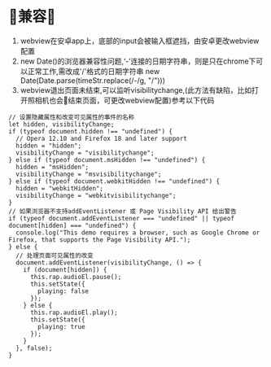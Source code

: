 # 兼容
1. webview在安卓app上，底部的input会被输入框遮挡，由安卓更改webview配置
1. new Date()的浏览器兼容性问题,‘-’连接的日期字符串，则是只在chrome下可以正常工作,需改成'/'格式的日期字符串  new Date(Date.parse(timeStr.replace(/-/g, "/")))
1. webview退出页面未结束,可以监听visibilitychange,(此方法有缺陷，比如打开照相机也会结束页面，可更改webview配置)参考以下代码
```
// 设置隐藏属性和改变可见属性的事件的名称
let hidden, visibilityChange;
if (typeof document.hidden !== "undefined") {
  // Opera 12.10 and Firefox 18 and later support 
  hidden = "hidden";
  visibilityChange = "visibilitychange";
} else if (typeof document.msHidden !== "undefined") {
  hidden = "msHidden";
  visibilityChange = "msvisibilitychange";
} else if (typeof document.webkitHidden !== "undefined") {
  hidden = "webkitHidden";
  visibilityChange = "webkitvisibilitychange";
}
// 如果浏览器不支持addEventListener 或 Page Visibility API 给出警告
if (typeof document.addEventListener === "undefined" || typeof document[hidden] === "undefined") {
  console.log("This demo requires a browser, such as Google Chrome or Firefox, that supports the Page Visibility API.");
} else {
  // 处理页面可见属性的改变
  document.addEventListener(visibilityChange, () => {
    if (document[hidden]) {
      this.rap.audioEl.pause();
      this.setState({
        playing: false
      });
    } else {
      this.rap.audioEl.play();
      this.setState({
        playing: true
      });
    }
  }, false);
}
```
